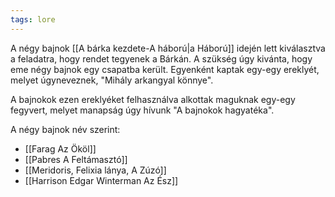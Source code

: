 ```yaml
---
tags: lore
---
```

A  négy bajnok [[A bárka kezdete-A háború|a Háború]] idején lett kiválasztva a feladatra, hogy rendet tegyenek a Bárkán. A szükség úgy kivánta, hogy eme négy bajnok egy csapatba került. Egyenként kaptak egy-egy ereklyét, melyet úgyneveznek, "Mihály arkangyal könnye".

A bajnokok ezen ereklyéket felhasználva alkottak maguknak egy-egy fegyvert, melyet manapság úgy hívunk "A bajnokok hagyatéka". 

A négy bajnok név szerint: 

- [[Farag Az Ököl]] 
- [[Pabres A Feltámasztó]]
- [[Meridoris, Felixia lánya, A Zúzó]]
- [[Harrison Edgar Winterman Az Ész]]